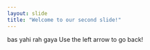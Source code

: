 ```yaml
---
layout: slide
title: "Welcome to our second slide!"
---
```

bas yahi rah gaya
Use the left arrow to go back!
